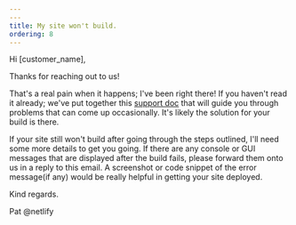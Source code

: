 ```yaml
---
---
title: My site won't build.
ordering: 8
---
```


Hi [customer_name],

Thanks for reaching out to us!

That's a real pain when it happens; I've been right there! If you haven't read it already; we've put together this [support doc](https://www.netlify.com/docs/build-gotchas/) that will guide you through problems that can come up occasionally. It's likely the solution for your build is there.

If your site still won't build after going through the steps outlined, I'll need some more details to get you going. If there are any console or GUI messages that are displayed after the build fails, please forward them onto us in a reply to this email. A screenshot or code snippet of the error message(if any) would be really helpful in getting your site deployed.

Kind regards.

Pat @netlify

